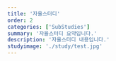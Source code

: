 ```yaml
---
title: '자율스터디'
order: 2
categories: ['SubStudies']
summary: '자율스터디 요약입니다.'
description: '자율스터디 내용입니다.'
studyimage: './study/test.jpg'
---
```

